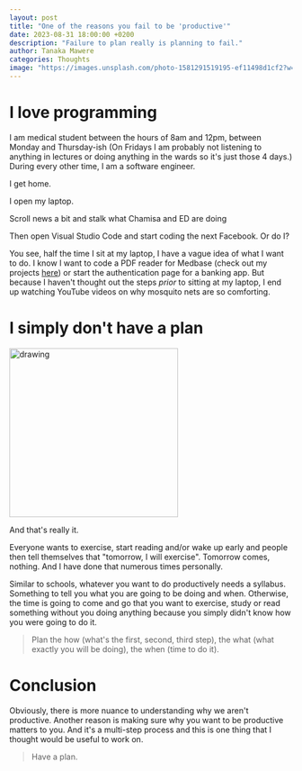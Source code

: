 ```yaml
---
layout: post
title: "One of the reasons you fail to be 'productive'"
date: 2023-08-31 18:00:00 +0200
description: "Failure to plan really is planning to fail."
author: Tanaka Mawere
categories: Thoughts
image: "https://images.unsplash.com/photo-1581291519195-ef11498d1cf2?w=500&auto=format&fit=crop&q=60&ixlib=rb-4.0.3&ixid=M3wxMjA3fDB8MHxzZWFyY2h8MTV8fHBsYW5uaW5nfGVufDB8fDB8fHww"
---
```


# I love programming

I am medical student between the hours of 8am and 12pm, between Monday and Thursday-ish (On Fridays I am probably not listening to anything in lectures or doing anything in the wards so it's just those 4 days.) During every other time, I am a software engineer. 

I get home. 

I open my laptop.

Scroll news a bit and stalk what Chamisa and ED are doing 

Then open Visual Studio Code and start coding the next Facebook.
Or do I?

You see, half the time I sit at my laptop, I have a vague idea of what I want to do. I know I want to code a PDF reader for Medbase (check out my projects <a href="/projects.md">here</a>) or start the authentication page for a banking app. But because I haven't thought out the steps _prior_ to sitting at my laptop, I end up watching YouTube videos on why mosquito nets are so comforting. 

# I simply don't have a plan

<img src="https://upload.wikimedia.org/wikipedia/commons/e/ea/Thats_all_folks.svg" alt="drawing" width="300"/>

And that's really it.

Everyone wants to exercise, start reading and/or wake up early and people then tell themselves that "tomorrow, I will exercise". Tomorrow comes, nothing. 
And I have done that numerous times personally.

Similar to schools, whatever you want to do productively needs a syllabus. Something to tell you what you are going to be doing and when. Otherwise, the time is going to come and go that you want to exercise, study or read something without you doing anything because you simply didn't know how you were going to do it.

> Plan the how (what's the first, second, third step), the what (what exactly you will be doing), the when (time to do it).

# Conclusion

Obviously, there is more nuance to understanding why we aren't productive. Another reason is making sure why you want to be productive matters to you. And it's a multi-step process and this is one thing that I thought would be useful to work on. 

> Have a plan.
